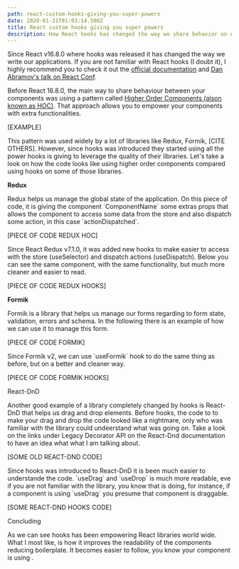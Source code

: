```yaml
---
path: react-custom-hooks-giving-you-super-powers
date: 2020-01-31T01:03:14.598Z
title: React custom hooks giving you super powers
description: How React hooks has changed the way we share behavior on our application
---
```

Since React v16.8.0 where hooks was released it has changed the way we write our applications. If you are not familiar with React hooks (I doubt it), I highly recommend you to check it out the [official documentation](https://reactjs.org/docs/hooks-intro.html) and [Dan Abramov's talk on React Conf](https://www.youtube.com/watch?v=dpw9EHDh2bM).

Before React 16.8.0, the main way to share behaviour between your components was using a pattern called [Higher Order Components (alson known as HOC)](https://reactjs.org/docs/higher-order-components.html). That approach allows you to empower your components with extra functionalities.

\[EXAMPLE]

This pattern was used widely by a lot of libraries like Redux, Formik, \[CITE OTHERS]. However, since hooks was introduced they started using all the power hooks is giving to leverage the quality of their libraries. Let's take a look on how the code looks like using higher order components compared using hooks on some of those libraries.

**Redux**

Redux helps us manage the global state of the application. On this piece of code, it is giving the component \`ComponentName\` some extras props that allows the component to access some data from the store and also dispatch some action, in this case \`actionDispatched\`.

\[PIECE OF CODE REDUX HOC]

Since React Redux v7.1.0, it was added new hooks to make easier to access with the store (useSelector) and dispatch actions (useDispatch). Below you can see the same component, with the same functionality, but much more cleaner and easier to read.

\[PIECE OF CODE REDUX HOOKS]

**Formik**

Formik is a library that helps us manage our forms regarding to form state, validation, errors and schema. In the following there is an example of how we can use it to manage this form.

\[PIECE OF CODE FORMIK]

Since Formik v2, we can use \`useFormik\` hook to do the same thing as before, but on a better and cleaner way.

\[PIECE OF CODE FORMIK HOOKS]

React-DnD

Another good example of a library completely changed by hooks is React-DnD that helps us drag and drop elements. Before hooks, the code to to make your drag and drop the code looked like a nightmare, only who was familiar with the library could undeerstand what was going on. Take a look on the links under Legacy Decorator API on the React-Dnd documentation to have an idea what what I am talking about.

\[SOME OLD REACT-DND CODE]

Since hooks was introduced to React-DnD it is been much easier to understande the code. \`useDrag\` and \`useDrop\` is much more readable, eve if you are not familiar with the library, you know that is doing, for instance, if a component is using \`useDrag\` you presume that component is draggable.

\[SOME REACT-DND HOOKS CODE]

Concluding

As we can see hooks has been empowering React libraries world wide. What I most like, is how it improves the readability of the components reducing boilerplate. It becomes easier to follow, you know your component is using .
